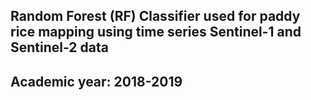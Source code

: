 ## Random Forest (RF) Classifier used for paddy rice mapping using time series Sentinel-1 and Sentinel-2 data
## Academic year: 2018-2019
